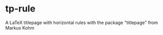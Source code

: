 tp-rule
=======

A LaTeX titlepage with horizontal rules with the package "titlepage" from Markus Kohm
